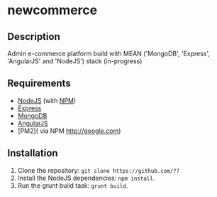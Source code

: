 # newcommerce

## Description
Admin e-commerce platform build with MEAN ('MongoDB', 'Express', 'AngularJS' and 'NodeJS') stack (in-progress)

## Requirements
* [NodeJS](http://nodejs.org/) (with [NPM](https://www.npmjs.org/))
* [Express](http://google.com)
* [MongoDB](http://google.com)
* [AngularJS](http://google.com)
* [PM2]( via NPM http://google.com)



## Installation

1. Clone the repository: `git clone https://github.com/??`
2. Install the NodeJS dependencies: `npm install`.
4. Run the grunt build task: `grunt build`.


